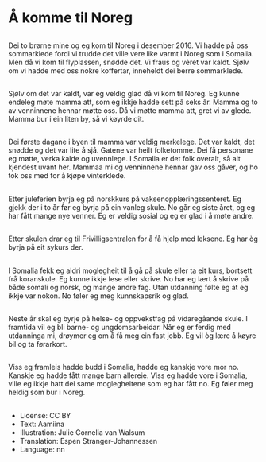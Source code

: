 # Å komme til Noreg

##
Dei to brørne mine og eg kom til Noreg i desember 2016. Vi hadde på oss sommarklede fordi vi trudde det ville vere like varmt i Noreg som i Somalia. Men då vi kom til flyplassen, snødde det. Vi fraus og vêret var kaldt. Sjølv om vi hadde med oss nokre koffertar, inneheldt dei berre sommarklede.

##
Sjølv om det var kaldt, var eg veldig glad då vi kom til Noreg. Eg kunne endeleg møte mamma att, som eg ikkje hadde sett på seks år. Mamma og to av venninnene hennar møtte oss. Då vi møtte mamma att, gret vi av glede. Mamma bur i ein liten by, så vi køyrde dit.

##
Dei første dagane i byen til mamma var veldig merkelege. Det var kaldt, det snødde og det var lite å sjå. Gatene var heilt folketomme. Dei få personane eg møtte, verka kalde og uvennlege. I Somalia er det folk overalt, så alt kjendest uvant her. Mammaa mi og venninnene hennar gav oss gåver, og ho tok oss med for å kjøpe vinterklede.

##
Etter juleferien byrja eg på norskkurs på vaksenopplæringssenteret. Eg gjekk der i to år før eg byrja på ein vanleg skule. No går eg siste året, og eg har fått mange nye venner. Eg er veldig sosial og eg er glad i å møte andre.

##
Etter skulen drar eg til Frivilligsentralen for å få hjelp med leksene. Eg har òg byrja på eit sykurs der.

##
I Somalia fekk eg aldri moglegheit til å gå på skule eller ta eit kurs, bortsett frå koranskule. Eg kunne ikkje lese eller skrive. No har eg lært å skrive på både somali og norsk, og mange andre fag. Utan utdanning følte eg at eg ikkje var nokon. No føler eg meg kunnskapsrik og glad.

##
Neste år skal eg byrje på helse- og oppvekstfag på vidaregåande skule. I framtida vil eg bli barne- og ungdomsarbeidar. Når eg er ferdig med utdanninga mi, drøymer eg om å få meg ein fast jobb. Eg vil òg lære å køyre bil og ta førarkort.

##
Viss eg framleis hadde budd i Somalia, hadde eg kanskje vore mor no. Kanskje eg hadde fått mange barn allereie. Viss eg hadde vore i Somalia, ville eg ikkje hatt dei same moglegheitene som eg har fått no. Eg føler meg heldig som bur i Noreg.

##
* License: CC BY
* Text: Aamiina
* Illustration: Julie Cornelia van Walsum
* Translation: Espen Stranger-Johannessen
* Language: nn
